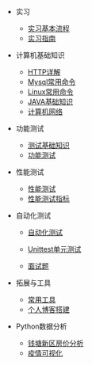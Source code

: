 * 实习

  * [实习基本流程](/菜单/实习/实习基本流程 ) 
  * [实习指南](/菜单/实习/实习指南)

* 计算机基础知识
  * [HTTP详解](/菜单/计算机基础知识/HTTP协议详解)
  * [Mysql常用命令](/菜单/计算机基础知识/mysql常用命令)
  * [Linux常用命令](/菜单/计算机基础知识/Linux常用命令)
  * [JAVA基础知识](/菜单/计算机基础知识/JAVA基础知识)
  * [计算机网络](/菜单/计算机基础知识/计算机网络)

* 功能测试
  * [测试基础知识](/菜单/测试/测试基础知识/_sidebar)
  * [功能测试](/菜单/测试/功能测试/测试用例介绍)

* 性能测试
  * [性能测试](/菜单/测试/性能测试/性能测试)
  * [性能测试指标](/菜单/测试/性能测试/性能测试指标)

* 自动化测试
  * [自动化测试](/菜单/测试/自动化测试/自动化测试)
  * [Unittest单元测试](/菜单/测试/自动化测试/Unittest单元测试)

  
  * [面试题](/菜单/面试题/guide.md)
 
* 拓展与工具
  * [常用工具](/菜单/拓展与工具/常用工具)
  * [个人博客搭建](/菜单/拓展与工具/个人博客搭建)


* Python数据分析

  * [钱塘新区房价分析](/菜单/Python数据分析/钱塘新区房价可视化)
  * [疫情可视化](/菜单/Python数据分析/Python疫情可视化)